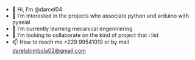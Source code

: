 - 👋 Hi, I’m @darcel04
- 👀 I’m interested in the projects who associate python and arduino with pyseial 
- 🌱 I’m currently learning mecanical engenniering 
- 💞️ I’m looking to collaborate on the kind of project that i list 
- 📫 How to reach me +229 99541010 or by mail darelabimbola02@gmail.com

<!---
darcel04/darcel04 is a ✨ special ✨ repository because its `README.md` (this file) appears on your GitHub profile.
You can click the Preview link to take a look at your changes.
--->
